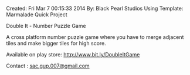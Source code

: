 Created: Fri Mar 7 00:15:33 2014
By: Black Pearl Studios
Using Template: Marmalade Quick Project

Double It - Number Puzzle Game

A cross platform number puzzle game where you have to merge adjacent tiles and make bigger tiles for high score.

Available on play store: http://www.bit.ly/DoubleItGame

Contact : sac.gup.007@gmail.com